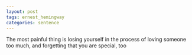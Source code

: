 ```yaml
---
layout: post
tags: ernest_hemingway
categories: sentence
---
```


The most painful thing is losing yourself in the process of loving someone too much, and forgetting that you are special, too